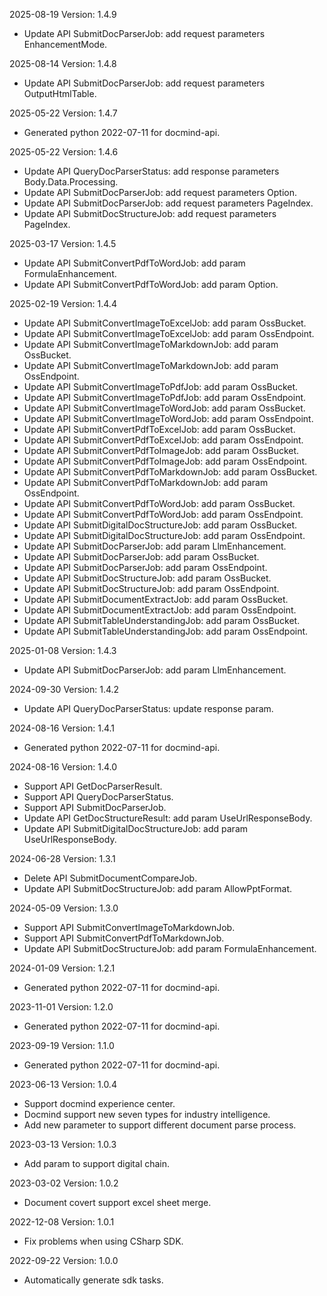 2025-08-19 Version: 1.4.9
- Update API SubmitDocParserJob: add request parameters EnhancementMode.


2025-08-14 Version: 1.4.8
- Update API SubmitDocParserJob: add request parameters OutputHtmlTable.


2025-05-22 Version: 1.4.7
- Generated python 2022-07-11 for docmind-api.

2025-05-22 Version: 1.4.6
- Update API QueryDocParserStatus: add response parameters Body.Data.Processing.
- Update API SubmitDocParserJob: add request parameters Option.
- Update API SubmitDocParserJob: add request parameters PageIndex.
- Update API SubmitDocStructureJob: add request parameters PageIndex.


2025-03-17 Version: 1.4.5
- Update API SubmitConvertPdfToWordJob: add param FormulaEnhancement.
- Update API SubmitConvertPdfToWordJob: add param Option.


2025-02-19 Version: 1.4.4
- Update API SubmitConvertImageToExcelJob: add param OssBucket.
- Update API SubmitConvertImageToExcelJob: add param OssEndpoint.
- Update API SubmitConvertImageToMarkdownJob: add param OssBucket.
- Update API SubmitConvertImageToMarkdownJob: add param OssEndpoint.
- Update API SubmitConvertImageToPdfJob: add param OssBucket.
- Update API SubmitConvertImageToPdfJob: add param OssEndpoint.
- Update API SubmitConvertImageToWordJob: add param OssBucket.
- Update API SubmitConvertImageToWordJob: add param OssEndpoint.
- Update API SubmitConvertPdfToExcelJob: add param OssBucket.
- Update API SubmitConvertPdfToExcelJob: add param OssEndpoint.
- Update API SubmitConvertPdfToImageJob: add param OssBucket.
- Update API SubmitConvertPdfToImageJob: add param OssEndpoint.
- Update API SubmitConvertPdfToMarkdownJob: add param OssBucket.
- Update API SubmitConvertPdfToMarkdownJob: add param OssEndpoint.
- Update API SubmitConvertPdfToWordJob: add param OssBucket.
- Update API SubmitConvertPdfToWordJob: add param OssEndpoint.
- Update API SubmitDigitalDocStructureJob: add param OssBucket.
- Update API SubmitDigitalDocStructureJob: add param OssEndpoint.
- Update API SubmitDocParserJob: add param LlmEnhancement.
- Update API SubmitDocParserJob: add param OssBucket.
- Update API SubmitDocParserJob: add param OssEndpoint.
- Update API SubmitDocStructureJob: add param OssBucket.
- Update API SubmitDocStructureJob: add param OssEndpoint.
- Update API SubmitDocumentExtractJob: add param OssBucket.
- Update API SubmitDocumentExtractJob: add param OssEndpoint.
- Update API SubmitTableUnderstandingJob: add param OssBucket.
- Update API SubmitTableUnderstandingJob: add param OssEndpoint.


2025-01-08 Version: 1.4.3
- Update API SubmitDocParserJob: add param LlmEnhancement.


2024-09-30 Version: 1.4.2
- Update API QueryDocParserStatus: update response param.


2024-08-16 Version: 1.4.1
- Generated python 2022-07-11 for docmind-api.

2024-08-16 Version: 1.4.0
- Support API GetDocParserResult.
- Support API QueryDocParserStatus.
- Support API SubmitDocParserJob.
- Update API GetDocStructureResult: add param UseUrlResponseBody.
- Update API SubmitDigitalDocStructureJob: add param UseUrlResponseBody.


2024-06-28 Version: 1.3.1
- Delete API SubmitDocumentCompareJob.
- Update API SubmitDocStructureJob: add param AllowPptFormat.


2024-05-09 Version: 1.3.0
- Support API SubmitConvertImageToMarkdownJob.
- Support API SubmitConvertPdfToMarkdownJob.
- Update API SubmitDocStructureJob: add param FormulaEnhancement.


2024-01-09 Version: 1.2.1
- Generated python 2022-07-11 for docmind-api.

2023-11-01 Version: 1.2.0
- Generated python 2022-07-11 for docmind-api.

2023-09-19 Version: 1.1.0
- Generated python 2022-07-11 for docmind-api.

2023-06-13 Version: 1.0.4
- Support docmind experience center.
- Docmind support new seven types for industry intelligence.
- Add new parameter to support different document parse process.

2023-03-13 Version: 1.0.3
- Add param to support digital chain.

2023-03-02 Version: 1.0.2
- Document covert support excel sheet merge.

2022-12-08 Version: 1.0.1
- Fix problems when using CSharp SDK.

2022-09-22 Version: 1.0.0
- Automatically generate sdk tasks.


